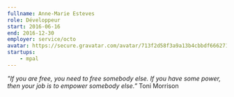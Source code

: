 ```yaml
---
fullname: Anne-Marie Esteves
role: Développeur
start: 2016-06-16
end: 2016-12-30
employer: service/octo
avatar: https://secure.gravatar.com/avatar/713f2d58f3a9a13b4cbbdf6662718f19?size=512
startups:
    - mpal
---
```


*"If you are free, you need to free somebody else. If you have some power, then your job is to empower somebody else.”*
Toni Morrison
